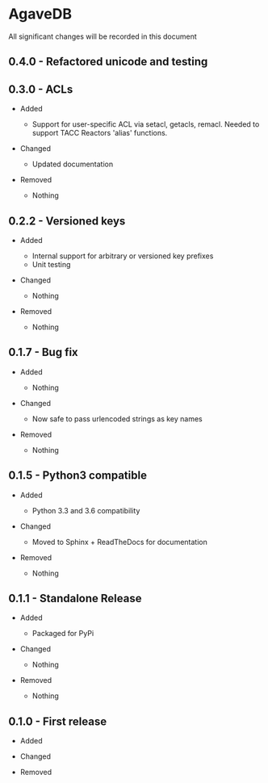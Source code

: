 # AgaveDB

All significant changes will be recorded in this document

## 0.4.0 - Refactored unicode and testing

## 0.3.0 - ACLs

* Added
    * Support for user-specific ACL via setacl, getacls, remacl. Needed to support TACC Reactors 'alias' functions.

* Changed
    * Updated documentation

* Removed
    * Nothing

## 0.2.2 - Versioned keys

* Added
    * Internal support for arbitrary or versioned key prefixes
    * Unit testing

* Changed
    * Nothing

* Removed
    * Nothing

## 0.1.7 - Bug fix

* Added
    * Nothing

* Changed
    * Now safe to pass urlencoded strings as key names

* Removed
    * Nothing

## 0.1.5 - Python3 compatible

* Added
    * Python 3.3 and 3.6 compatibility

* Changed
    * Moved to Sphinx + ReadTheDocs for documentation

* Removed
    * Nothing


## 0.1.1 - Standalone Release

* Added
    * Packaged for PyPi

* Changed
    * Nothing

* Removed
    * Nothing

## 0.1.0 - First release

* Added

* Changed

* Removed
